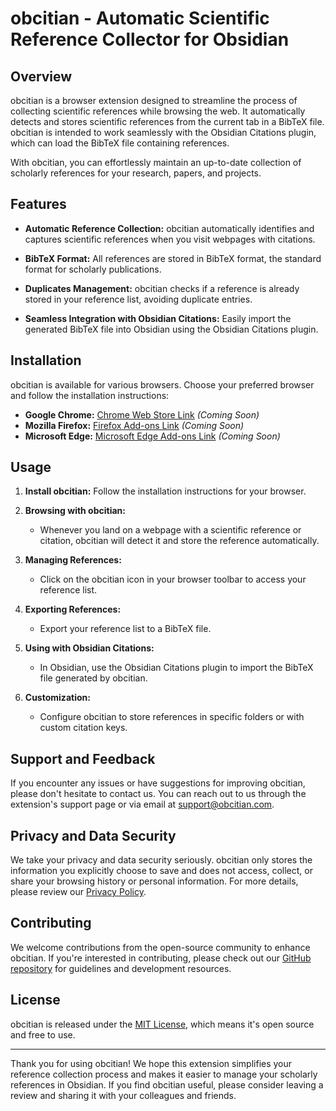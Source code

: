 # obcitian - Automatic Scientific Reference Collector for Obsidian

## Overview

obcitian is a browser extension designed to streamline the process of collecting scientific references while browsing the web. It automatically detects and stores scientific references from the current tab in a BibTeX file. obcitian is intended to work seamlessly with the Obsidian Citations plugin, which can load the BibTeX file containing references.

With obcitian, you can effortlessly maintain an up-to-date collection of scholarly references for your research, papers, and projects.

## Features

- **Automatic Reference Collection:** obcitian automatically identifies and captures scientific references when you visit webpages with citations.

- **BibTeX Format:** All references are stored in BibTeX format, the standard format for scholarly publications.

- **Duplicates Management:** obcitian checks if a reference is already stored in your reference list, avoiding duplicate entries.

- **Seamless Integration with Obsidian Citations:** Easily import the generated BibTeX file into Obsidian using the Obsidian Citations plugin.

## Installation

obcitian is available for various browsers. Choose your preferred browser and follow the installation instructions:

- **Google Chrome:** [Chrome Web Store Link](#) *(Coming Soon)*
- **Mozilla Firefox:** [Firefox Add-ons Link](#) *(Coming Soon)*
- **Microsoft Edge:** [Microsoft Edge Add-ons Link](#) *(Coming Soon)*

## Usage

1. **Install obcitian:** Follow the installation instructions for your browser.

2. **Browsing with obcitian:**
   - Whenever you land on a webpage with a scientific reference or citation, obcitian will detect it and store the reference automatically.

3. **Managing References:**
   - Click on the obcitian icon in your browser toolbar to access your reference list.

4. **Exporting References:**
   - Export your reference list to a BibTeX file.

5. **Using with Obsidian Citations:**
   - In Obsidian, use the Obsidian Citations plugin to import the BibTeX file generated by obcitian.
   
6. **Customization:**
   - Configure obcitian to store references in specific folders or with custom citation keys.

## Support and Feedback

If you encounter any issues or have suggestions for improving obcitian, please don't hesitate to contact us. You can reach out to us through the extension's support page or via email at [support@obcitian.com](mailto:support@obcitian.com).

## Privacy and Data Security

We take your privacy and data security seriously. obcitian only stores the information you explicitly choose to save and does not access, collect, or share your browsing history or personal information. For more details, please review our [Privacy Policy](https://www.obcitian.com/privacy-policy).

## Contributing

We welcome contributions from the open-source community to enhance obcitian. If you're interested in contributing, please check out our [GitHub repository](https://github.com/obcitian/obcitian-extension) for guidelines and development resources.

## License

obcitian is released under the [MIT License](LICENSE), which means it's open source and free to use.

---

Thank you for using obcitian! We hope this extension simplifies your reference collection process and makes it easier to manage your scholarly references in Obsidian. If you find obcitian useful, please consider leaving a review and sharing it with your colleagues and friends.
